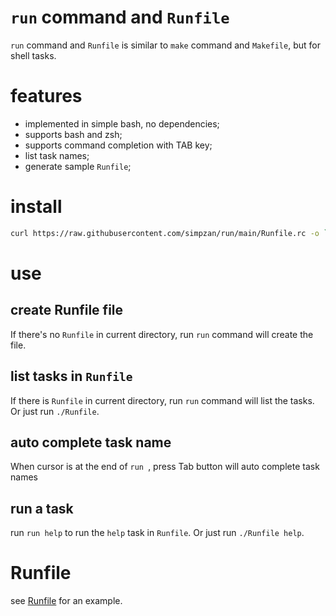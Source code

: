 `run` command and `Runfile`
====

`run` command and `Runfile` is similar to `make` command and `Makefile`, but for shell tasks.

# features
- implemented in simple bash, no dependencies;
- supports bash and zsh;
- supports command completion with TAB key;
- list task names;
- generate sample `Runfile`;

# install
```bash
curl https://raw.githubusercontent.com/simpzan/run/main/Runfile.rc -o `mktemp` && bash $_
```

# use
## create Runfile file
If there's no `Runfile` in current directory, run `run` command will create the file.

## list tasks in `Runfile`
If there is `Runfile` in current directory, run `run` command will list the tasks.
Or just run `./Runfile`.

## auto complete task name
When cursor is at the end of `run `, press Tab button will auto complete task names

## run a task
run `run help` to run the `help` task in `Runfile`.
Or just run `./Runfile help`.

# Runfile
see [Runfile](Runfile) for an example.
